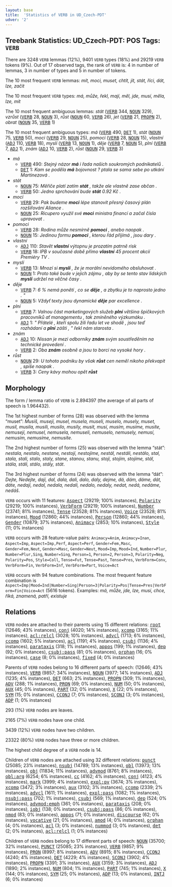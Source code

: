 ```yaml
---
layout: base
title:  'Statistics of VERB in UD_Czech-PDT'
udver: '2'
---
```


## Treebank Statistics: UD_Czech-PDT: POS Tags: `VERB`

There are 3248 `VERB` lemmas (12%), 9401 `VERB` types (18%) and 29219 `VERB` tokens (9%).
Out of 17 observed tags, the rank of `VERB` is: 4 in number of lemmas, 3 in number of types and 5 in number of tokens.

The 10 most frequent `VERB` lemmas: <em>mít, moci, muset, chtít, jít, stát, říci, dát, lze, začít</em>

The 10 most frequent `VERB` types:  <em>má, může, řekl, mají, měl, jde, musí, měla, lze, mít</em>

The 10 most frequent ambiguous lemmas: <em>stát</em> (<tt><a href="cs_pdt-pos-VERB.html">VERB</a></tt> 344, <tt><a href="cs_pdt-pos-NOUN.html">NOUN</a></tt> 329), <em>vzrůst</em> (<tt><a href="cs_pdt-pos-VERB.html">VERB</a></tt> 28, <tt><a href="cs_pdt-pos-NOUN.html">NOUN</a></tt> 3), <em>růst</em> (<tt><a href="cs_pdt-pos-NOUN.html">NOUN</a></tt> 60, <tt><a href="cs_pdt-pos-VERB.html">VERB</a></tt> 26), <em>jet</em> (<tt><a href="cs_pdt-pos-VERB.html">VERB</a></tt> 21, <tt><a href="cs_pdt-pos-PROPN.html">PROPN</a></tt> 2), <em>obrat</em> (<tt><a href="cs_pdt-pos-NOUN.html">NOUN</a></tt> 35, <tt><a href="cs_pdt-pos-VERB.html">VERB</a></tt> 1)

The 10 most frequent ambiguous types:  <em>má</em> (<tt><a href="cs_pdt-pos-VERB.html">VERB</a></tt> 490, <tt><a href="cs_pdt-pos-DET.html">DET</a></tt> 1), <em>stát</em> (<tt><a href="cs_pdt-pos-NOUN.html">NOUN</a></tt> 75, <tt><a href="cs_pdt-pos-VERB.html">VERB</a></tt> 50), <em>moci</em> (<tt><a href="cs_pdt-pos-VERB.html">VERB</a></tt> 29, <tt><a href="cs_pdt-pos-NOUN.html">NOUN</a></tt> 25), <em>pomoci</em> (<tt><a href="cs_pdt-pos-VERB.html">VERB</a></tt> 28, <tt><a href="cs_pdt-pos-NOUN.html">NOUN</a></tt> 15), <em>vlastní</em> (<tt><a href="cs_pdt-pos-ADJ.html">ADJ</a></tt> 110, <tt><a href="cs_pdt-pos-VERB.html">VERB</a></tt> 18), <em>myslí</em> (<tt><a href="cs_pdt-pos-VERB.html">VERB</a></tt> 13, <tt><a href="cs_pdt-pos-NOUN.html">NOUN</a></tt> 1), <em>děje</em> (<tt><a href="cs_pdt-pos-VERB.html">VERB</a></tt> 7, <tt><a href="cs_pdt-pos-NOUN.html">NOUN</a></tt> 5), <em>plní</em> (<tt><a href="cs_pdt-pos-VERB.html">VERB</a></tt> 7, <tt><a href="cs_pdt-pos-ADJ.html">ADJ</a></tt> 1), <em>znám</em> (<tt><a href="cs_pdt-pos-ADJ.html">ADJ</a></tt> 10, <tt><a href="cs_pdt-pos-VERB.html">VERB</a></tt> 2), <em>růst</em> (<tt><a href="cs_pdt-pos-NOUN.html">NOUN</a></tt> 29, <tt><a href="cs_pdt-pos-VERB.html">VERB</a></tt> 3)


* <em>má</em>
  * <tt><a href="cs_pdt-pos-VERB.html">VERB</a></tt> 490: <em>Stejný názor <b>má</b> i řada našich soukromých podnikatelů .</em>
  * <tt><a href="cs_pdt-pos-DET.html">DET</a></tt> 1: <em>Kam se poděla <b>má</b> bojovnost ? ptala se sama sebe po utkání Martinezová .</em>
* <em>stát</em>
  * <tt><a href="cs_pdt-pos-NOUN.html">NOUN</a></tt> 75: <em>Měřiče platí zatím <b>stát</b> , takže ale vlastně zase občan .</em>
  * <tt><a href="cs_pdt-pos-VERB.html">VERB</a></tt> 50: <em>Jedno sprchování bude <b>stát</b> 0.92 Kč .</em>
* <em>moci</em>
  * <tt><a href="cs_pdt-pos-VERB.html">VERB</a></tt> 29: <em>Pak budeme <b>moci</b> lépe stanovit přesný časový plán rozšiřování Aliance .</em>
  * <tt><a href="cs_pdt-pos-NOUN.html">NOUN</a></tt> 25: <em>Ricupero využil své <b>moci</b> ministra financí a začal čísla upravovat .</em>
* <em>pomoci</em>
  * <tt><a href="cs_pdt-pos-VERB.html">VERB</a></tt> 28: <em>Rodina může nesmírně <b>pomoci</b> , anebo naopak .</em>
  * <tt><a href="cs_pdt-pos-NOUN.html">NOUN</a></tt> 15: <em>Jedinou formu <b>pomoci</b> , kterou řád přijímá , jsou dary .</em>
* <em>vlastní</em>
  * <tt><a href="cs_pdt-pos-ADJ.html">ADJ</a></tt> 110: <em>Stavět <b>vlastní</b> výtopnu je prozatím patrně risk</em>
  * <tt><a href="cs_pdt-pos-VERB.html">VERB</a></tt> 18: <em>IPB v současné době přímo <b>vlastní</b> 45 procent akcií Premiéry TV .</em>
* <em>myslí</em>
  * <tt><a href="cs_pdt-pos-VERB.html">VERB</a></tt> 13: <em>Mnozí si <b>myslí</b> , že je morální nevidomého obsluhovat .</em>
  * <tt><a href="cs_pdt-pos-NOUN.html">NOUN</a></tt> 1: <em>Proto také bude v jejich zájmu , aby by se tento stav lidských <b>myslí</b> udržel na věčné časy .</em>
* <em>děje</em>
  * <tt><a href="cs_pdt-pos-VERB.html">VERB</a></tt> 7: <em>6 % nemá ponětí , co se <b>děje</b> , a zbytku je to naprosto jedno . "</em>
  * <tt><a href="cs_pdt-pos-NOUN.html">NOUN</a></tt> 5: <em>Vždyť texty jsou dynamické <b>děje</b> par excellence .</em>
* <em>plní</em>
  * <tt><a href="cs_pdt-pos-VERB.html">VERB</a></tt> 7: <em>Valnou část marketingových služeb <b>plní</b> většina špičkových pracovníků ať managementu , tak zmíněného výzkumáku .</em>
  * <tt><a href="cs_pdt-pos-ADJ.html">ADJ</a></tt> 1: <em>" Přátelé , kteří spolu žili řadu let ve shodě , jsou teď rozhádaní a <b>plní</b> zášti , " řekl nám starosta .</em>
* <em>znám</em>
  * <tt><a href="cs_pdt-pos-ADJ.html">ADJ</a></tt> 10: <em>Nissan je mezi odborníky <b>znám</b> svým soustředěním na technické provedení .</em>
  * <tt><a href="cs_pdt-pos-VERB.html">VERB</a></tt> 2: <em>Oba <b>znám</b> osobně a jsou to borci na vysoké hory .</em>
* <em>růst</em>
  * <tt><a href="cs_pdt-pos-NOUN.html">NOUN</a></tt> 29: <em>U tohoto podniku by však <b>růst</b> cen neměl nikoho překvapit , spíše naopak .</em>
  * <tt><a href="cs_pdt-pos-VERB.html">VERB</a></tt> 3: <em>Ceny kávy mohou opět <b>růst</b></em>

## Morphology

The form / lemma ratio of `VERB` is 2.894397 (the average of all parts of speech is 1.964432).

The 1st highest number of forms (28) was observed with the lemma “muset”: <em>Musíš, musejí, musel, musela, museli, muselo, musely, muset, musil, musila, musili, musilo, musily, musit, musí, musím, musíme, musíte, nemusejí, nemusel, nemusela, nemuseli, nemuselo, nemusely, nemusí, nemusím, nemusíme, nemusíte</em>.

The 2nd highest number of forms (25) was observed with the lemma “stát”: <em>nestala, nestalo, nestane, nestojí, nestojíme, nestál, nestáli, nestálo, stal, stala, stali, stalo, staly, stane, stanou, stanu, stojí, stojím, stojíme, stál, stála, stáli, stálo, stály, stát</em>.

The 3rd highest number of forms (24) was observed with the lemma “dát”: <em>Dejte, Nedejte, dají, dal, dala, dali, dalo, daly, dejme, dá, dám, dáme, dát, dáte, nedají, nedal, nedala, nedali, nedalo, nedaly, nedat, nedá, nedáme, nedáš</em>.

`VERB` occurs with 11 features: <tt><a href="cs_pdt-feat-Aspect.html">Aspect</a></tt> (29219; 100% instances), <tt><a href="cs_pdt-feat-Polarity.html">Polarity</a></tt> (29219; 100% instances), <tt><a href="cs_pdt-feat-VerbForm.html">VerbForm</a></tt> (29219; 100% instances), <tt><a href="cs_pdt-feat-Number.html">Number</a></tt> (23741; 81% instances), <tt><a href="cs_pdt-feat-Tense.html">Tense</a></tt> (23528; 81% instances), <tt><a href="cs_pdt-feat-Voice.html">Voice</a></tt> (23528; 81% instances), <tt><a href="cs_pdt-feat-Mood.html">Mood</a></tt> (12860; 44% instances), <tt><a href="cs_pdt-feat-Person.html">Person</a></tt> (12860; 44% instances), <tt><a href="cs_pdt-feat-Gender.html">Gender</a></tt> (10879; 37% instances), <tt><a href="cs_pdt-feat-Animacy.html">Animacy</a></tt> (2853; 10% instances), <tt><a href="cs_pdt-feat-Style.html">Style</a></tt> (11; 0% instances)

`VERB` occurs with 28 feature-value pairs: `Animacy=Anim`, `Animacy=Inan`, `Aspect=Imp`, `Aspect=Imp,Perf`, `Aspect=Perf`, `Gender=Fem,Masc`, `Gender=Fem,Neut`, `Gender=Masc`, `Gender=Neut`, `Mood=Imp`, `Mood=Ind`, `Number=Plur`, `Number=Plur,Sing`, `Number=Sing`, `Person=1`, `Person=2`, `Person=3`, `Polarity=Neg`, `Polarity=Pos`, `Style=Coll`, `Tense=Fut`, `Tense=Past`, `Tense=Pres`, `VerbForm=Conv`, `VerbForm=Fin`, `VerbForm=Inf`, `VerbForm=Part`, `Voice=Act`

`VERB` occurs with 94 feature combinations.
The most frequent feature combination is `Aspect=Imp|Mood=Ind|Number=Sing|Person=3|Polarity=Pos|Tense=Pres|VerbForm=Fin|Voice=Act` (5616 tokens).
Examples: <em>má, může, jde, lze, musí, chce, říká, znamená, patří, existuje</em>


## Relations

`VERB` nodes are attached to their parents using 15 different relations: <tt><a href="cs_pdt-dep-root.html">root</a></tt> (12646; 43% instances), <tt><a href="cs_pdt-dep-conj.html">conj</a></tt> (4020; 14% instances), <tt><a href="cs_pdt-dep-xcomp.html">xcomp</a></tt> (3165; 11% instances), <tt><a href="cs_pdt-dep-acl-relcl.html">acl:relcl</a></tt> (3028; 10% instances), <tt><a href="cs_pdt-dep-advcl.html">advcl</a></tt> (1713; 6% instances), <tt><a href="cs_pdt-dep-ccomp.html">ccomp</a></tt> (1602; 5% instances), <tt><a href="cs_pdt-dep-acl.html">acl</a></tt> (1191; 4% instances), <tt><a href="cs_pdt-dep-csubj.html">csubj</a></tt> (1136; 4% instances), <tt><a href="cs_pdt-dep-parataxis.html">parataxis</a></tt> (318; 1% instances), <tt><a href="cs_pdt-dep-appos.html">appos</a></tt> (199; 1% instances), <tt><a href="cs_pdt-dep-dep.html">dep</a></tt> (92; 0% instances), <tt><a href="cs_pdt-dep-csubj-pass.html">csubj:pass</a></tt> (81; 0% instances), <tt><a href="cs_pdt-dep-orphan.html">orphan</a></tt> (16; 0% instances), <tt><a href="cs_pdt-dep-case.html">case</a></tt> (8; 0% instances), <tt><a href="cs_pdt-dep-fixed.html">fixed</a></tt> (4; 0% instances)

Parents of `VERB` nodes belong to 16 different parts of speech:  (12646; 43% instances), <tt><a href="cs_pdt-pos-VERB.html">VERB</a></tt> (9857; 34% instances), <tt><a href="cs_pdt-pos-NOUN.html">NOUN</a></tt> (3977; 14% instances), <tt><a href="cs_pdt-pos-ADJ.html">ADJ</a></tt> (1235; 4% instances), <tt><a href="cs_pdt-pos-DET.html">DET</a></tt> (663; 2% instances), <tt><a href="cs_pdt-pos-PROPN.html">PROPN</a></tt> (309; 1% instances), <tt><a href="cs_pdt-pos-ADV.html">ADV</a></tt> (288; 1% instances), <tt><a href="cs_pdt-pos-PRON.html">PRON</a></tt> (69; 0% instances), <tt><a href="cs_pdt-pos-NUM.html">NUM</a></tt> (50; 0% instances), <tt><a href="cs_pdt-pos-AUX.html">AUX</a></tt> (45; 0% instances), <tt><a href="cs_pdt-pos-PART.html">PART</a></tt> (32; 0% instances), <tt><a href="cs_pdt-pos-X.html">X</a></tt> (22; 0% instances), <tt><a href="cs_pdt-pos-SYM.html">SYM</a></tt> (15; 0% instances), <tt><a href="cs_pdt-pos-CCONJ.html">CCONJ</a></tt> (7; 0% instances), <tt><a href="cs_pdt-pos-SCONJ.html">SCONJ</a></tt> (3; 0% instances), <tt><a href="cs_pdt-pos-ADP.html">ADP</a></tt> (1; 0% instances)

293 (1%) `VERB` nodes are leaves.

2165 (7%) `VERB` nodes have one child.

3439 (12%) `VERB` nodes have two children.

23322 (80%) `VERB` nodes have three or more children.

The highest child degree of a `VERB` node is 14.

Children of `VERB` nodes are attached using 32 different relations: <tt><a href="cs_pdt-dep-punct.html">punct</a></tt> (25085; 23% instances), <tt><a href="cs_pdt-dep-nsubj.html">nsubj</a></tt> (14789; 13% instances), <tt><a href="cs_pdt-dep-obl.html">obl</a></tt> (13973; 13% instances), <tt><a href="cs_pdt-dep-obj.html">obj</a></tt> (11834; 11% instances), <tt><a href="cs_pdt-dep-advmod.html">advmod</a></tt> (8761; 8% instances), <tt><a href="cs_pdt-dep-obl-arg.html">obl:arg</a></tt> (6254; 6% instances), <tt><a href="cs_pdt-dep-cc.html">cc</a></tt> (4162; 4% instances), <tt><a href="cs_pdt-dep-conj.html">conj</a></tt> (4123; 4% instances), <tt><a href="cs_pdt-dep-mark.html">mark</a></tt> (3999; 4% instances), <tt><a href="cs_pdt-dep-expl-pv.html">expl:pv</a></tt> (3674; 3% instances), <tt><a href="cs_pdt-dep-xcomp.html">xcomp</a></tt> (3472; 3% instances), <tt><a href="cs_pdt-dep-aux.html">aux</a></tt> (3102; 3% instances), <tt><a href="cs_pdt-dep-ccomp.html">ccomp</a></tt> (2339; 2% instances), <tt><a href="cs_pdt-dep-advcl.html">advcl</a></tt> (1611; 1% instances), <tt><a href="cs_pdt-dep-expl-pass.html">expl:pass</a></tt> (1082; 1% instances), <tt><a href="cs_pdt-dep-nsubj-pass.html">nsubj:pass</a></tt> (702; 1% instances), <tt><a href="cs_pdt-dep-csubj.html">csubj</a></tt> (569; 1% instances), <tt><a href="cs_pdt-dep-dep.html">dep</a></tt> (524; 0% instances), <tt><a href="cs_pdt-dep-advmod-emph.html">advmod:emph</a></tt> (361; 0% instances), <tt><a href="cs_pdt-dep-parataxis.html">parataxis</a></tt> (208; 0% instances), <tt><a href="cs_pdt-dep-iobj.html">iobj</a></tt> (138; 0% instances), <tt><a href="cs_pdt-dep-csubj-pass.html">csubj:pass</a></tt> (86; 0% instances), <tt><a href="cs_pdt-dep-nmod.html">nmod</a></tt> (83; 0% instances), <tt><a href="cs_pdt-dep-appos.html">appos</a></tt> (71; 0% instances), <tt><a href="cs_pdt-dep-discourse.html">discourse</a></tt> (62; 0% instances), <tt><a href="cs_pdt-dep-vocative.html">vocative</a></tt> (21; 0% instances), <tt><a href="cs_pdt-dep-amod.html">amod</a></tt> (4; 0% instances), <tt><a href="cs_pdt-dep-orphan.html">orphan</a></tt> (4; 0% instances), <tt><a href="cs_pdt-dep-acl.html">acl</a></tt> (3; 0% instances), <tt><a href="cs_pdt-dep-nummod.html">nummod</a></tt> (3; 0% instances), <tt><a href="cs_pdt-dep-det.html">det</a></tt> (2; 0% instances), <tt><a href="cs_pdt-dep-acl-relcl.html">acl:relcl</a></tt> (1; 0% instances)

Children of `VERB` nodes belong to 17 different parts of speech: <tt><a href="cs_pdt-pos-NOUN.html">NOUN</a></tt> (35700; 32% instances), <tt><a href="cs_pdt-pos-PUNCT.html">PUNCT</a></tt> (25085; 23% instances), <tt><a href="cs_pdt-pos-VERB.html">VERB</a></tt> (9857; 9% instances), <tt><a href="cs_pdt-pos-PRON.html">PRON</a></tt> (8997; 8% instances), <tt><a href="cs_pdt-pos-ADV.html">ADV</a></tt> (8915; 8% instances), <tt><a href="cs_pdt-pos-CCONJ.html">CCONJ</a></tt> (4240; 4% instances), <tt><a href="cs_pdt-pos-DET.html">DET</a></tt> (4229; 4% instances), <tt><a href="cs_pdt-pos-SCONJ.html">SCONJ</a></tt> (3902; 4% instances), <tt><a href="cs_pdt-pos-PROPN.html">PROPN</a></tt> (3391; 3% instances), <tt><a href="cs_pdt-pos-AUX.html">AUX</a></tt> (3159; 3% instances), <tt><a href="cs_pdt-pos-ADJ.html">ADJ</a></tt> (1890; 2% instances), <tt><a href="cs_pdt-pos-NUM.html">NUM</a></tt> (804; 1% instances), <tt><a href="cs_pdt-pos-PART.html">PART</a></tt> (745; 1% instances), <tt><a href="cs_pdt-pos-X.html">X</a></tt> (144; 0% instances), <tt><a href="cs_pdt-pos-SYM.html">SYM</a></tt> (25; 0% instances), <tt><a href="cs_pdt-pos-ADP.html">ADP</a></tt> (13; 0% instances), <tt><a href="cs_pdt-pos-INTJ.html">INTJ</a></tt> (6; 0% instances)

